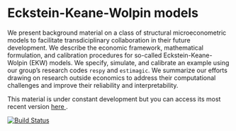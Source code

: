 # Eckstein-Keane-Wolpin models

We present background material on a class of structural microeconometric models to facilitate transdiciplinary collaboration in their future development. We describe the economic framework, mathematical formulation, and calibration procedures for so-called Eckstein-Keane-Wolpin (EKW) models. We specify, simulate, and calibrate an example using our group’s research codes `respy` and `estimagic`. We summarize our efforts drawing on research outside economics to address their computational challenges and improve their reliability and interpretability.

This material is under constant development but you can access its most recent version [here
](https://github.com/OpenSourceEconomics/ekw-promotion/blob/master/promotion).

[![Build Status](https://travis-ci.org/OpenSourceEconomics/ekw-promotion.svg?branch=master)](https://travis-ci.org/OpenSourceEconomics/ekw-promotion)

